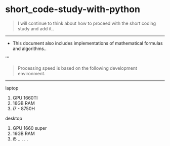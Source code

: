 # short_code-study-with-python

> I will continue to think about how to proceed with the short coding study and add it..
---
- This document also includes implementations of mathematical formulas and algorithms..


'''
> Processing speed is based on the following development environment.
---
laptop
1. GPU 1660TI
2. 16GB RAM
3. i7 - 8750H

desktop
1. GPU 1660 super
2. 16GB RAM
3. i5
..
.
.
.

